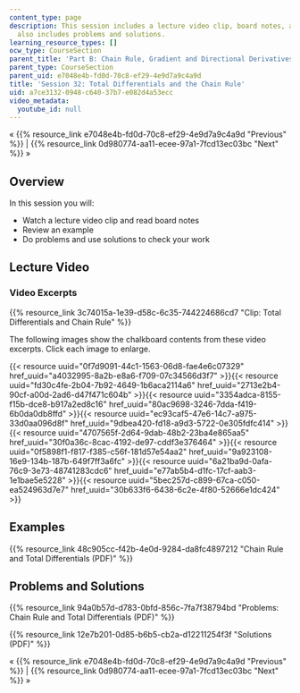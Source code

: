 ```yaml
---
content_type: page
description: This session includes a lecture video clip, board notes, and an example.  It
  also includes problems and solutions.
learning_resource_types: []
ocw_type: CourseSection
parent_title: 'Part B: Chain Rule, Gradient and Directional Derivatives'
parent_type: CourseSection
parent_uid: e7048e4b-fd0d-70c8-ef29-4e9d7a9c4a9d
title: 'Session 32: Total Differentials and the Chain Rule'
uid: a7ce3132-0948-c640-37b7-e082d4a53ecc
video_metadata:
  youtube_id: null
---
```


« {{% resource_link e7048e4b-fd0d-70c8-ef29-4e9d7a9c4a9d "Previous" %}} | {{% resource_link 0d980774-aa11-ecee-97a1-7fcd13ec03bc "Next" %}} »

Overview
--------

In this session you will:

*   Watch a lecture video clip and read board notes
*   Review an example
*   Do problems and use solutions to check your work

Lecture Video
-------------

### Video Excerpts

{{% resource_link 3c74015a-1e39-d58c-6c35-744224686cd7 "Clip: Total Differentials and Chain Rule" %}}

The following images show the chalkboard contents from these video excerpts. Click each image to enlarge.

{{< resource uuid="0f7d9091-44c1-1563-06d8-fae4e6c07329" href_uuid="a4032995-8a2b-e8a6-f709-07c34566d3f7" >}}{{< resource uuid="fd30c4fe-2b04-7b92-4649-1b6aca2114a6" href_uuid="2713e2b4-90cf-a00d-2ad6-d47f471c604b" >}}{{< resource uuid="3354adca-8155-f15b-dce8-b917a2ed8c16" href_uuid="80ac9698-3246-7dda-f419-6b0da0db8ffd" >}}{{< resource uuid="ec93caf5-47e6-14c7-a975-33d0aa096d8f" href_uuid="9dbea420-fd18-a9d3-5722-0e305fdfc414" >}}  
{{< resource uuid="4707565f-2d64-9dab-48b2-23ba4e865aa5" href_uuid="30f0a36c-8cac-4192-de97-cddf3e376464" >}}{{< resource uuid="0f5898f1-f817-f385-c56f-181d57e54aa2" href_uuid="9a923108-16e9-134b-187b-649f7ff3a6fc" >}}{{< resource uuid="6a21ba9d-0afa-76c9-3e73-48741283cdc6" href_uuid="e77ab5b4-d1fc-17cf-aab3-1e1bae5e5228" >}}{{< resource uuid="5bec257d-c899-67ca-c050-ea524963d7e7" href_uuid="30b633f6-6438-6c2e-4f80-52666e1dc424" >}}

Examples
--------

{{% resource_link 48c905cc-f42b-4e0d-9284-da8fc4897212 "Chain Rule and Total Differentials (PDF)" %}}

Problems and Solutions
----------------------

{{% resource_link 94a0b57d-d783-0bfd-856c-7fa7f38794bd "Problems: Chain Rule and Total Differentials (PDF)" %}}

{{% resource_link 12e7b201-0d85-b6b5-cb2a-d12211254f3f "Solutions (PDF)" %}}

« {{% resource_link e7048e4b-fd0d-70c8-ef29-4e9d7a9c4a9d "Previous" %}} | {{% resource_link 0d980774-aa11-ecee-97a1-7fcd13ec03bc "Next" %}} »